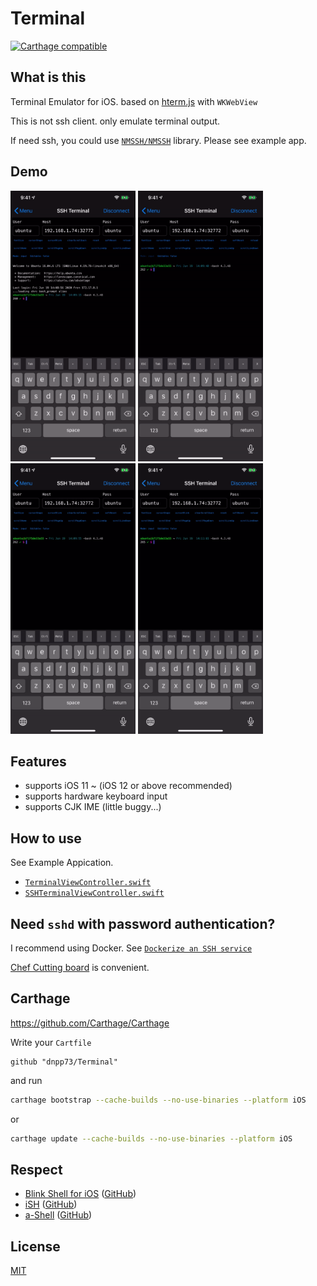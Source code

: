 Terminal
===========

[![Carthage compatible](https://img.shields.io/badge/Carthage-compatible-4BC51D.svg?style=flat-square)](https://github.com/Carthage/Carthage)


## What is this

Terminal Emulator for iOS. based on [hterm.js](https://hterm.org) with `WKWebView`

This is not ssh client. only emulate terminal output.

If need ssh, you could use [`NMSSH/NMSSH`](https://github.com/NMSSH/NMSSH) library. Please see example app.


## Demo

<img src="/gif/nyancat.gif" alt="nyancat" width="200"> <img src="/gif/sl.gif" alt="sl" width="200"> <img src="/gif/cmatrix.gif" alt="cmatrix" width="200"> <img src="/gif/vim.gif" alt="vim" width="200">


## Features

- supports iOS 11 ~ (iOS 12 or above recommended)
- supports hardware keyboard input
- supports CJK IME (little buggy...)


## How to use

See Example Appication.

- [`TerminalViewController.swift`](/Example/TerminalExample/ViewController/TerminalViewController.swift)
- [`SSHTerminalViewController.swift`](/Example/TerminalExample/ViewController/SSHTerminalViewController.swift)


## Need `sshd` with password authentication?

I recommend using Docker. See [`Dockerize an SSH service`](https://docs.docker.com/engine/examples/running_ssh_service/)

[Chef Cutting board](https://github.com/dnpp73/chef_cutting_board) is convenient.


## Carthage

https://github.com/Carthage/Carthage

Write your `Cartfile`

```
github "dnpp73/Terminal"
```

and run

```sh
carthage bootstrap --cache-builds --no-use-binaries --platform iOS
```

or

```sh
carthage update --cache-builds --no-use-binaries --platform iOS
```


## Respect

- [Blink Shell for iOS](https://blink.sh) ([GitHub](https://github.com/blinksh/blink))
- [iSH](https://ish.app) ([GitHub](https://github.com/ish-app/ish))
- [a-Shell](https://holzschu.github.io/a-Shell_iOS/) ([GitHub](https://github.com/holzschu/a-shell))


## License

[MIT](/LICENSE)
